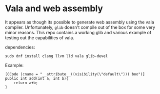 # Vala and web assembly

It appears as though its possible to generate web assembly using the vala compiler. Unfortunately, `glib` doesn't compile out of the box for some very minor reasons. This repo contains a working glib and various example of testing out the capabilities of vala.

dependencies:
```
sudo dnf install clang llvm lld vala glib-devel
```

Example:
```vala
[CCode (cname = "__attribute__((visibility(\"default\"))) boo")]
public int add(int a, int b){
	return a+b;
}
```
